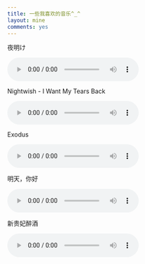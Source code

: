 ```yaml
---
title: 一些我喜欢的音乐^_^
layout: mine
comments: yes
---
```


夜明け

<audio src="http://7xj4v0.com1.z0.glb.clouddn.com/菊谷知樹%20-%20夜明け.mp3" controls="controls" ></audio>

Nightwish - I Want My Tears Back

<audio src="http://7xj4v0.com1.z0.glb.clouddn.com/Nightwish%20-%20I%20Want%20My%20Tears%20Back.mp3" controls="controls" ></audio>

Exodus

<audio src="http://7xj4v0.com1.z0.glb.clouddn.com/马克西姆.姆尔维察%20-%20Exodus.mp3" controls="controls" ></audio>

明天，你好

<audio src="http://7xj4v0.com1.z0.glb.clouddn.com/牛奶咖啡%20-%20明天，你好.mp3" controls="controls" ></audio>

新贵妃醉酒

<audio src="http://7xj4v0.com1.z0.glb.clouddn.com/李玉刚%20-%20新贵妃醉酒.mp3" controls="controls" ></audio>

